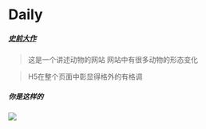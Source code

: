 # Daily

##### [史前大作][1]

> 这是一个讲述动物的网站 网站中有很多动物的形态变化

> H5在整个页面中彰显得格外的有格调

##### 你是这样的

<img src="http://ooel9xfqa.bkt.clouddn.com/6.png" />








[1]:http://www.species-in-pieces.com/
